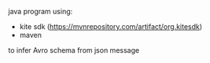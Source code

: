 java program using: 
   - kite sdk (https://mvnrepository.com/artifact/org.kitesdk)
   - maven
   
to infer Avro schema from json message 
    
    